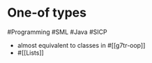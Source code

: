 # One-of types

#Programming #SML #Java #SICP

- almost equivalent to classes in #[[g7tr-oop]]
- #[[Lists]]
